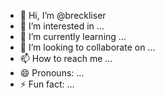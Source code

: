 - 👋 Hi, I’m @breckliser
- 👀 I’m interested in ...
- 🌱 I’m currently learning ...
- 💞️ I’m looking to collaborate on ...
- 📫 How to reach me ...
- 😄 Pronouns: ...
- ⚡ Fun fact: ...

<!---
breckliser/breckliser is a ✨ special ✨ repository because its `README.md` (this file) appears on your GitHub profile.
You can click the Preview link to take a look at your changes.
--->
